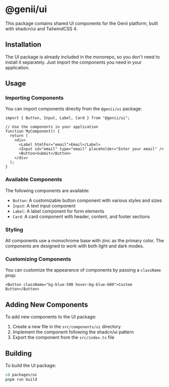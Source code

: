 # @genii/ui

This package contains shared UI components for the Genii platform, built with shadcn/ui and TailwindCSS 4.

## Installation

The UI package is already included in the monorepo, so you don't need to install it separately. Just import the components you need in your application.

## Usage

### Importing Components

You can import components directly from the `@genii/ui` package:

```tsx
import { Button, Input, Label, Card } from "@genii/ui";

// Use the components in your application
function MyComponent() {
  return (
    <div>
      <Label htmlFor="email">Email</Label>
      <Input id="email" type="email" placeholder="Enter your email" />
      <Button>Submit</Button>
    </div>
  );
}
```

### Available Components

The following components are available:

- `Button`: A customizable button component with various styles and sizes
- `Input`: A text input component
- `Label`: A label component for form elements
- `Card`: A card component with header, content, and footer sections

### Styling

All components use a monochrome base with zinc as the primary color. The components are designed to work with both light and dark modes.

### Customizing Components

You can customize the appearance of components by passing a `className` prop:

```tsx
<Button className="bg-blue-500 hover:bg-blue-600">Custom Button</Button>
```

## Adding New Components

To add new components to the UI package:

1. Create a new file in the `src/components/ui` directory
2. Implement the component following the shadcn/ui pattern
3. Export the component from the `src/index.ts` file

## Building

To build the UI package:

```bash
cd packages/ui
pnpm run build
```
